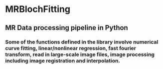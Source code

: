 # MRBlochFitting
## MR Data processing pipeline in Python
### Some of the functions defined in the library involve numerical curve fitting, linear/nonlinear regression, fast fourier transform, read in large-scale image files, image processing including image registration and interpolation. 
